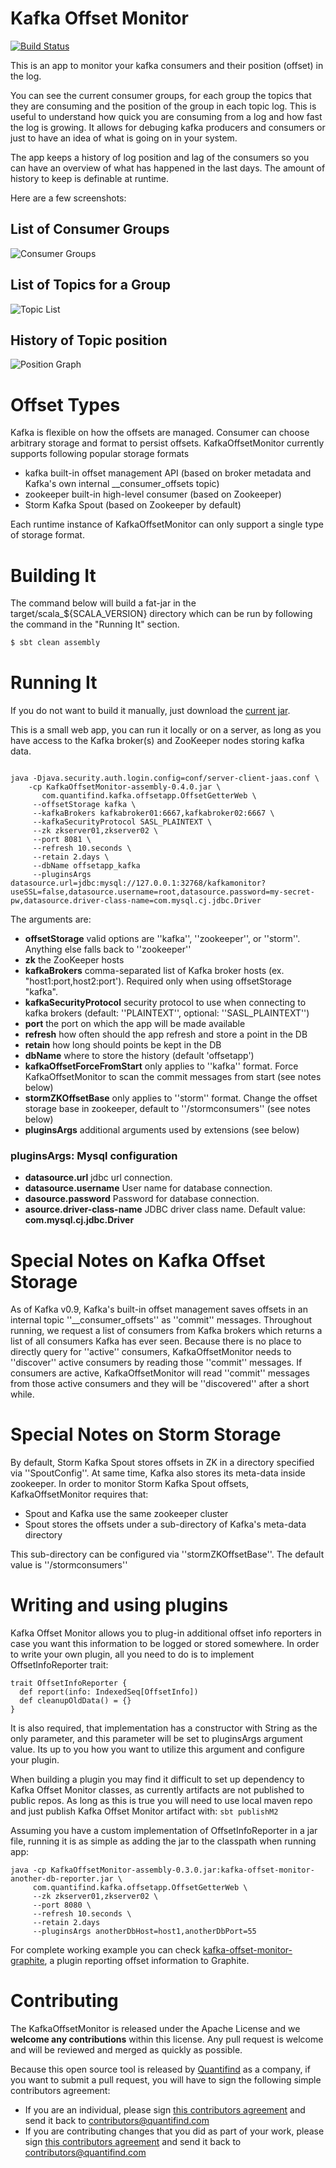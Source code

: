 Kafka Offset Monitor
===========

[![Build Status](https://travis-ci.org/Morningstar/kafka-offset-monitor.svg?branch=master)](https://travis-ci.org/Morningstar/kafka-offset-monitor)

This is an app to monitor your kafka consumers and their position (offset) in the log.

You can see the current consumer groups, for each group the topics that they are consuming and the position of the group in each topic log. This is useful to understand how quick you are consuming from a log and how fast the log is growing. It allows for debuging kafka producers and consumers or just to have an idea of what is going on in your system.

The app keeps a history of log position and lag of the consumers so you can have an overview of what has happened in the last days. The amount of history to keep is definable at runtime.

Here are a few screenshots:

List of Consumer Groups
-----------------------

![Consumer Groups](http://quantifind.github.io/KafkaOffsetMonitor/img/groups.png)

List of Topics for a Group
--------------------------

![Topic List](http://quantifind.github.io/KafkaOffsetMonitor/img/topics.png)

History of Topic position
-------------------------

![Position Graph](http://quantifind.github.io/KafkaOffsetMonitor/img/graph.png)

Offset Types
===========

Kafka is flexible on how the offsets are managed. Consumer can choose arbitrary storage and format to persist offsets.  KafkaOffsetMonitor currently 
supports following popular storage formats

* kafka built-in offset management API (based on broker metadata and Kafka's own internal __consumer_offsets topic)
* zookeeper built-in high-level consumer (based on Zookeeper)
* Storm Kafka Spout (based on Zookeeper by default)

Each runtime instance of KafkaOffsetMonitor can only support a single type of storage format.

Building It
===========

The command below will build a fat-jar in the target/scala_${SCALA_VERSION} directory which can be run by following the command in the "Running It" section.

```bash
$ sbt clean assembly
```

Running It
===========

If you do not want to build it manually, just download the [current jar](https://github.com/Morningstar/kafka-offset-monitor/releases/latest).

This is a small web app, you can run it locally or on a server, as long as you have access to the Kafka broker(s) and ZooKeeper nodes storing kafka data.

```

java -Djava.security.auth.login.config=conf/server-client-jaas.conf \
	-cp KafkaOffsetMonitor-assembly-0.4.0.jar \
       com.quantifind.kafka.offsetapp.OffsetGetterWeb \
     --offsetStorage kafka \
     --kafkaBrokers kafkabroker01:6667,kafkabroker02:6667 \
     --kafkaSecurityProtocol SASL_PLAINTEXT \
     --zk zkserver01,zkserver02 \
     --port 8081 \
     --refresh 10.seconds \
     --retain 2.days \
     --dbName offsetapp_kafka
     --pluginsArgs datasource.url=jdbc:mysql://127.0.0.1:32768/kafkamonitor?useSSL=false,datasource.username=root,datasource.password=my-secret-pw,datasource.driver-class-name=com.mysql.cj.jdbc.Driver

```

The arguments are:

- **offsetStorage** valid options are ''kafka'', ''zookeeper'', or ''storm''. Anything else falls back to ''zookeeper''
- **zk** the ZooKeeper hosts
- **kafkaBrokers** comma-separated list of Kafka broker hosts (ex. "host1:port,host2:port').  Required only when using offsetStorage "kafka".
- **kafkaSecurityProtocol** security protocol to use when connecting to kafka brokers (default: ''PLAINTEXT'', optional: ''SASL_PLAINTEXT'')
- **port** the port on which the app will be made available
- **refresh** how often should the app refresh and store a point in the DB
- **retain** how long should points be kept in the DB
- **dbName** where to store the history (default 'offsetapp')
- **kafkaOffsetForceFromStart** only applies to ''kafka'' format. Force KafkaOffsetMonitor to scan the commit messages from start (see notes below)
- **stormZKOffsetBase** only applies to ''storm'' format.  Change the offset storage base in zookeeper, default to ''/stormconsumers'' (see notes below)
- **pluginsArgs** additional arguments used by extensions (see below)


### pluginsArgs: Mysql configuration
- **datasource.url** jdbc url connection.
- **datasource.username** User name for database connection.
- **dasource.password** Password for database connection.
- **asource.driver-class-name** JDBC driver class name. Default value: **com.mysql.cj.jdbc.Driver**

Special Notes on Kafka Offset Storage
======================================

As of Kafka v0.9, Kafka's built-in offset management saves offsets in an internal topic ''__consumer_offsets'' as ''commit''
messages. Throughout running, we request a list of consumers from Kafka brokers which returns a list of all consumers
Kafka has ever seen. Because there is no place to directly query for ''active'' consumers, KafkaOffsetMonitor needs to
''discover'' active consumers by reading those ''commit'' messages. If consumers are active, KafkaOffsetMonitor will
read ''commit'' messages from those active consumers and they will be ''discovered'' after a short while.

Special Notes on Storm Storage
===============================

By default, Storm Kafka Spout stores offsets in ZK in a directory specified via ''SpoutConfig''. At same time, Kafka also stores its meta-data inside zookeeper. 
In order to monitor Storm Kafka Spout offsets, KafkaOffsetMonitor requires that:
 
 * Spout and Kafka use the same zookeeper cluster
 * Spout stores the offsets under a sub-directory of Kafka's meta-data directory 

This sub-directory can be configured via ''stormZKOffsetBase''. The default value is ''/stormconsumers''

Writing and using plugins
============================

Kafka Offset Monitor allows you to plug-in additional offset info reporters in case you want this information to be logged or stored somewhere. In order to write your own plugin,
all you need to do is to implement OffsetInfoReporter trait:

```
trait OffsetInfoReporter {
  def report(info: IndexedSeq[OffsetInfo])
  def cleanupOldData() = {}
}
```

It is also required, that implementation has a constructor with String as the only parameter, and this parameter will be set to pluginsArgs argument value.
Its up to you how you want to utilize this argument and configure your plugin.

When building a plugin you may find it difficult to set up dependency to Kafka Offset Monitor classes, as currently artifacts are not published to public repos.
As long as this is true you will need to use local maven repo and just publish Kafka Offset Monitor artifact with: ```sbt publishM2```

Assuming you have a custom implementation of OffsetInfoReporter in a jar file, running it is as simple as adding the jar to the classpath when running app:

```
java -cp KafkaOffsetMonitor-assembly-0.3.0.jar:kafka-offset-monitor-another-db-reporter.jar \
     com.quantifind.kafka.offsetapp.OffsetGetterWeb \
     --zk zkserver01,zkserver02 \
     --port 8080 \
     --refresh 10.seconds \
     --retain 2.days
     --pluginsArgs anotherDbHost=host1,anotherDbPort=55
```

For complete working example you can check [kafka-offset-monitor-graphite](https://github.com/allegro/kafka-offset-monitor-graphite), a plugin reporting offset information to Graphite.

Contributing
============

The KafkaOffsetMonitor is released under the Apache License and we **welcome any contributions** within this license. Any pull request is welcome and will be reviewed and merged as quickly as possible.

Because this open source tool is released by [Quantifind](http://www.quantifind.com) as a company, if you want to submit a pull request, you will have to sign the following simple contributors agreement:
- If you are an individual, please sign [this contributors agreement](https://docs.google.com/a/quantifind.com/document/d/1RS7qEjq3cCmJ1665UhoCMK8541Ms7KyU3kVFoO4CR_I/) and send it back to contributors@quantifind.com
- If you are contributing changes that you did as part of your work, please sign [this contributors agreement](https://docs.google.com/a/quantifind.com/document/d/1kNwLT4qG3G0Ct2mEuNdBGmKDYuApN1CpQtZF8TSVTjE/) and send it back to contributors@quantifind.com
